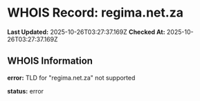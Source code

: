 # WHOIS Record: regima.net.za

**Last Updated:** 2025-10-26T03:27:37.169Z
**Checked At:** 2025-10-26T03:27:37.169Z

## WHOIS Information

**error:** TLD for "regima.net.za" not supported

**status:** error

